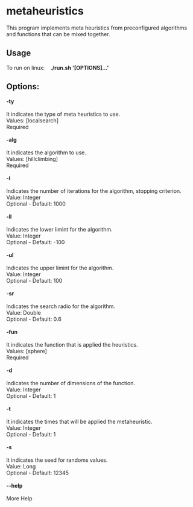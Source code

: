 # metaheuristics
This program implements meta heuristics from preconfigured algorithms and functions that can be mixed together.

## Usage
To run on linux: &nbsp;&nbsp;&nbsp;<b>./run.sh '[OPTIONS]...'</b>

## Options:
<b>-ty</b><br><br>
It indicates the type of meta heuristics to use.<br>
Values: [localsearch]<br>
Required<br><br>
<b>-alg</b><br><br> 
It indicates the algorithm to use.<br>
Values: [hillclimbing]<br>
Required<br><br>
<b>-i</b><br><br>
Indicates the number of iterations for the algorithm, stopping criterion.<br>
Value: Integer<br>
Optional - Default: 1000<br><br>
<b>-ll</b><br><br>
Indicates the lower limint for the algorithm.<br>
Value: Integer<br>
Optional - Default: -100<br><br>
<b>-ul</b><br><br>
Indicates the upper limint for the algorithm.<br>
Value: Integer<br>
Optional - Default: 100<br><br>
<b>-sr</b><br><br>
Indicates the search radio for the algorithm.<br>
Value: Double<br>
Optional - Default: 0.6<br><br>
<b>-fun</b><br><br>
It indicates the function that is applied the heuristics.<br>
Values: [sphere]<br>
Required<br><br>
<b>-d</b><br><br>
Indicates the number of dimensions of the function.<br>
Value: Integer<br>
Optional - Default: 1<br><br>
<b>-t</b><br><br>
It indicates the times that will be applied the metaheuristic.<br>
Value: Integer<br>
Optional - Default: 1<br><br>
<b>-s</b><br><br>
It indicates the seed for randoms values.<br>
Value: Long<br>
Optional - Default: 12345<br><br>
<b>--help</b><br><br>
More Help<br><br>
